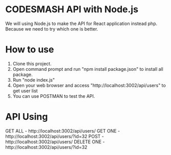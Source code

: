 # CODESMASH API with Node.js
We will using Node.js to make the API for React application instead php.
Because we need to try which one is better.

# How to use
1. Clone this project.
2. Open command prompt and run "npm install package.json" to install all package.
3. Run "node index.js"
4. Open your web browser and access "http://localhost:3002/api/users" to get user list
5. You can use POSTMAN to test the API.

# API Using
GET ALL - http://localhost:3002/api/users/
GET ONE - http://localhost:3002/api/users/?id=32
POST - http://localhost:3002/api/users/
DELETE ONE - http://localhost:3002/api/users/?id=32

